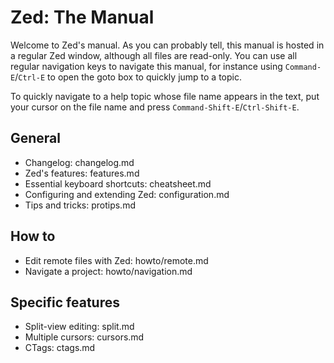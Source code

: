 Zed: The Manual
===============

Welcome to Zed's manual. As you can probably tell, this manual is hosted in a
regular Zed window, although all files are read-only. You can use all regular
navigation keys to navigate this manual, for instance using `Command-E`/`Ctrl-E`
to open the goto box to quickly jump to a topic.

To quickly navigate to a help topic whose file name appears in the text,
put your cursor on the file name and press `Command-Shift-E`/`Ctrl-Shift-E`.

General
-------

* Changelog: changelog.md
* Zed's features: features.md
* Essential keyboard shortcuts: cheatsheet.md
* Configuring and extending Zed: configuration.md
* Tips and tricks: protips.md

How to
------

* Edit remote files with Zed: howto/remote.md
* Navigate a project: howto/navigation.md

Specific features
-----------------

* Split-view editing: split.md
* Multiple cursors: cursors.md
* CTags: ctags.md